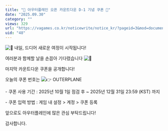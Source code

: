 ```yaml
---
title: "🎉 아우터플레인 오픈 카운트다운 D-1 기념 쿠폰 🎉"
date: "2025.09.30"
category: ""
views: 329
url: "https://vagames.co.kr/noticewrite/notice_kr/?pageid=3&mod=document&uid=48"
uid: "48"
---
```


![🚀](/images/news/live/kr/48-27d41f8b.svg) 내일, 드디어 새로운 여정이 시작됩니다!

여러분과 함께할 날을 손꼽아 기다렸습니다 ![💖](/images/news/live/kr/130-47b68f24.svg)

  

마지막 카운트다운 쿠폰을 공개합니다!

오늘의 쿠폰 번호는 ![👉](/images/news/live/kr/48-344d4994.svg) OUTERPLANE

  

\- 쿠폰 사용 기간 : 2025년 10월 1일 점검 후 ~ 2025년 12월 31일 23:59 (KST) 까지

\- 쿠폰 입력 방법 : 게임 내 설정 > 계정 > 쿠폰 등록

  

앞으로도 아우터플레인에 많은 관심 부탁드립니다!

감사합니다.